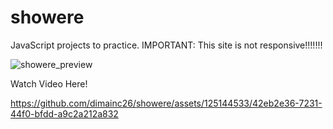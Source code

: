 # showere
JavaScript projects to practice.
IMPORTANT: This site is not responsive!!!!!!!

![showere_preview](https://github.com/dimainc26/showere/assets/125144533/e6eeeec1-5561-4392-a09c-5470a6b1be56)


Watch Video Here!

https://github.com/dimainc26/showere/assets/125144533/42eb2e36-7231-44f0-bfdd-a9c2a212a832

